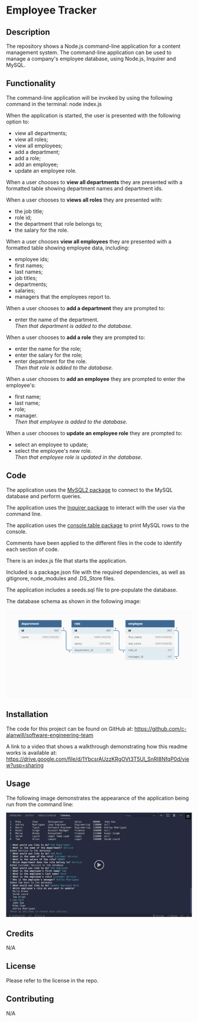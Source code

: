 # Employee Tracker

## Description

The repository shows a Node.js command-line application for a content management system.  The command-line application can be used to manage a company's employee database, using Node.js, Inquirer and MySQL.  


## Functionality

The command-line application will be invoked by using the following command in the terminal: node index.js

When the application is started, the user is presented with the following option to: 
* view all departments; 
* view all roles; 
* view all employees; 
* add a department; 
* add a role; 
* add an employee; 
* update an employee role.  

When a user chooses to **view all departments** they are presented with a formatted table showing department names and department ids.  

When a user chooses to **views all roles** they are presented with:
* the job title; 
* role id; 
* the department that role belongs to; 
* the salary for the role.

When a user chooses **view all employees** they are presented with a formatted table showing employee data, including: 
* employee ids; 
* first names; 
* last names; 
* job titles;
* departments; 
* salaries; 
* managers that the employees report to.

When a user chooses to **add a department** they are prompted to:
* enter the name of the department.<br>
*Then that department is added to the database.*

When a user chooses to **add a role** they are prompted to: 
* enter the name for the role;
* enter the salary for the role; 
* enter department for the role.<br>
*Then that role is added to the database.*

When a user chooses to **add an employee** they are prompted to enter the employee's:
* first name;
* last name;
* role; 
* manager.<br>
*Then that employee is added to the database.*

When a user chooses to **update an employee role** they are prompted to:
* select an employee to update; 
* select the employee's new role.<br>
*Then that employee role is updated in the database.* 

## Code

The application uses the [MySQL2 package](https://www.npmjs.com/package/mysql2) to connect to the MySQL database and perform queries.

The application uses the [Inquirer package](https://www.npmjs.com/package/inquirer/v/8.2.4) to interact with the user via the command line.

The application uses the [console.table package](https://www.npmjs.com/package/console.table) to print MySQL rows to the console.

Comments have been applied to the different files in the code to identify each section of code. 

There is an index.js file that starts the application.

Included is a package.json file with the required dependencies, as well as gitignore, node_modules and .DS_Store files.

The application includes a seeds.sql file to pre-populate the database. 

The database schema as shown in the following image:

![Database schema includes tables labeled “employee,” role,” and “department.”](./Assets/12-sql-homework-demo-01.png)


## Installation

The code for this project can be found on GitHub at: https://github.com/c-alanwill/software-engineering-team

A link to a video that shows a walkthrough demonstrating how this readme works is available at: https://drive.google.com/file/d/1YbcsrAUzzKRgOVt3T5Ul_SnRI8NfqP0d/view?usp=sharing

## Usage

The following image demonstrates the appearance of the application being run from the command line:

![Team](./Assets/12-sql-homework-video-thumbnail.png)

## Credits

N/A

## License

Please refer to the license in the repo.

## Contributing

N/A
